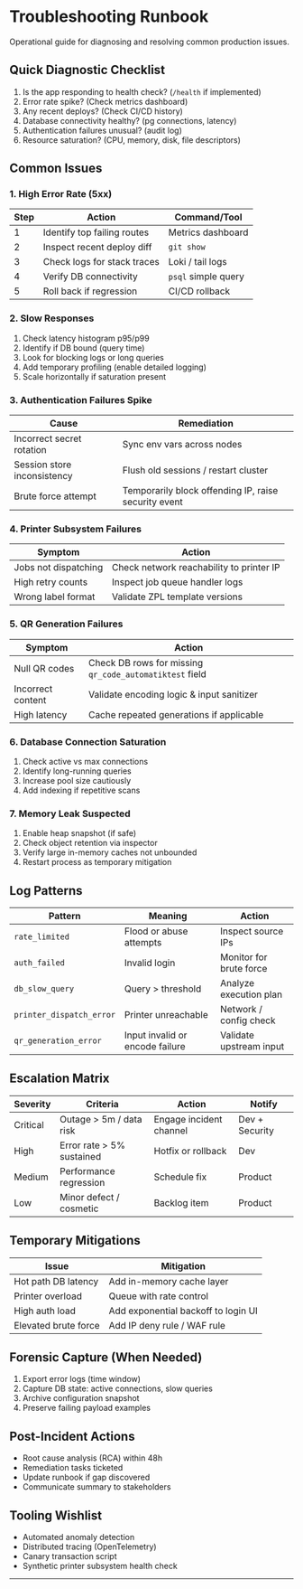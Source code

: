 # Troubleshooting Runbook

Operational guide for diagnosing and resolving common production issues.

## Quick Diagnostic Checklist
1. Is the app responding to health check? (`/health` if implemented)
2. Error rate spike? (Check metrics dashboard)
3. Any recent deploys? (Check CI/CD history)
4. Database connectivity healthy? (pg connections, latency)
5. Authentication failures unusual? (audit log)
6. Resource saturation? (CPU, memory, disk, file descriptors)

## Common Issues

### 1. High Error Rate (5xx)
| Step | Action | Command/Tool |
|------|--------|--------------|
| 1 | Identify top failing routes | Metrics dashboard |
| 2 | Inspect recent deploy diff | `git show` |
| 3 | Check logs for stack traces | Loki / tail logs |
| 4 | Verify DB connectivity | `psql` simple query |
| 5 | Roll back if regression | CI/CD rollback |

### 2. Slow Responses

1. Check latency histogram p95/p99
2. Identify if DB bound (query time)
3. Look for blocking logs or long queries
4. Add temporary profiling (enable detailed logging)
5. Scale horizontally if saturation present

### 3. Authentication Failures Spike
| Cause | Remediation |
|-------|------------|
| Incorrect secret rotation | Sync env vars across nodes |
| Session store inconsistency | Flush old sessions / restart cluster |
| Brute force attempt | Temporarily block offending IP, raise security event |

### 4. Printer Subsystem Failures
| Symptom | Action |
|---------|--------|
| Jobs not dispatching | Check network reachability to printer IP |
| High retry counts | Inspect job queue handler logs |
| Wrong label format | Validate ZPL template versions |

### 5. QR Generation Failures
| Symptom | Action |
|---------|--------|
| Null QR codes | Check DB rows for missing `qr_code_automatiktest` field |
| Incorrect content | Validate encoding logic & input sanitizer |
| High latency | Cache repeated generations if applicable |

### 6. Database Connection Saturation

1. Check active vs max connections 
2. Identify long-running queries 
3. Increase pool size cautiously
4. Add indexing if repetitive scans

### 7. Memory Leak Suspected

1. Enable heap snapshot (if safe)
2. Check object retention via inspector
3. Verify large in-memory caches not unbounded
4. Restart process as temporary mitigation

## Log Patterns
| Pattern | Meaning | Action |
|---------|---------|--------|
| `rate_limited` | Flood or abuse attempts | Inspect source IPs |
| `auth_failed` | Invalid login | Monitor for brute force |
| `db_slow_query` | Query > threshold | Analyze execution plan |
| `printer_dispatch_error` | Printer unreachable | Network / config check |
| `qr_generation_error` | Input invalid or encode failure | Validate upstream input |

## Escalation Matrix
| Severity | Criteria | Action | Notify |
|----------|----------|--------|--------|
| Critical | Outage > 5m / data risk | Engage incident channel | Dev + Security |
| High | Error rate > 5% sustained | Hotfix or rollback | Dev |
| Medium | Performance regression | Schedule fix | Product |
| Low | Minor defect / cosmetic | Backlog item | Product |

## Temporary Mitigations
| Issue | Mitigation |
|-------|-----------|
| Hot path DB latency | Add in-memory cache layer |
| Printer overload | Queue with rate control |
| High auth load | Add exponential backoff to login UI |
| Elevated brute force | Add IP deny rule / WAF rule |

## Forensic Capture (When Needed)
1. Export error logs (time window)
2. Capture DB state: active connections, slow queries
3. Archive configuration snapshot
4. Preserve failing payload examples

## Post-Incident Actions
- Root cause analysis (RCA) within 48h
- Remediation tasks ticketed
- Update runbook if gap discovered
- Communicate summary to stakeholders

## Tooling Wishlist
- Automated anomaly detection
- Distributed tracing (OpenTelemetry)
- Canary transaction script
- Synthetic printer subsystem health check

---
